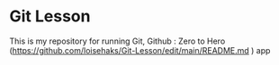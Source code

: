  # Git Lesson

This is my repository for running Git, Github : Zero to Hero (https://github.com/loisehaks/Git-Lesson/edit/main/README.md ) app

